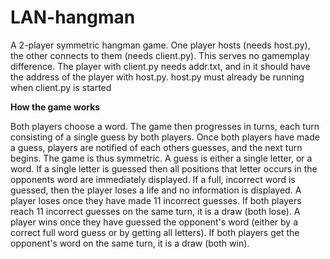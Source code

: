 # LAN-hangman
A 2-player symmetric hangman game. One player hosts (needs host.py), the other connects to them (needs client.py). This serves no gamemplay difference.
The player with client.py needs addr.txt, and in it should have the address of the player with host.py.
host.py must already be running when client.py is started

__How the game works__

Both players choose a word. The game then progresses in turns, each turn consisting of a single guess by both players. Once both players have made a guess, players are notified of each others guesses, and the next turn begins. The game is thus symmetric.
A guess is either a single letter, or a word. If a single letter is guessed then all positions that letter occurs in the opponents word are immediately displayed. If a full, incorrect word is guessed, then the player loses a life and no information is displayed.
A player loses once they have made 11 incorrect guesses. If both players reach 11 incorrect guesses on the same turn, it is a draw (both lose).
A player wins once they have guessed the opponent's word (either by a correct full word guess or by getting all letters). If both players get the opponent's word on the same turn, it is a draw (both win).
